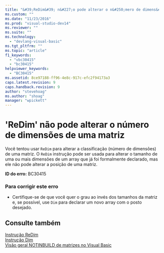 ```yaml
---
title: "&#39;ReDim&#39; n&#227;o pode alterar o n&#250;mero de dimens&#245;es de uma matriz | Microsoft Docs"
ms.custom: ""
ms.date: "11/23/2016"
ms.prod: "visual-studio-dev14"
ms.reviewer: ""
ms.suite: ""
ms.technology: 
  - "devlang-visual-basic"
ms.tgt_pltfrm: ""
ms.topic: "article"
f1_keywords: 
  - "vbc30415"
  - "bc30415"
helpviewer_keywords: 
  - "BC30415"
ms.assetid: 8ce97188-ff96-4e8c-917c-efc2f94173a3
caps.latest.revision: 9
caps.handback.revision: 9
author: "stevehoag"
ms.author: "shoag"
manager: "wpickett"
---
```

# &#39;ReDim&#39; n&#227;o pode alterar o n&#250;mero de dimens&#245;es de uma matriz
Você tentou usar `ReDim` para alterar a classificação \(número de dimensões\) de uma matriz. O `ReDim` instrução pode ser usada para alterar o tamanho de uma ou mais dimensões de um array que já foi formalmente declarado, mas ele não pode alterar a posição de uma matriz.  
  
 **ID do erro:** BC30415  
  
### Para corrigir este erro  
  
-   Certifique\-se de que você quer o grau ao invés dos tamanhos da matriz e, se possível, use `Dim` para declarar um novo array com o posto desejado.  
  
## Consulte também  
 [Instrução ReDim](../../visual-basic/language-reference/statements/redim-statement.md)   
 [Instrução Dim](../../visual-basic/language-reference/statements/dim-statement.md)   
 [Visão geral NOTINBUILD de matrizes no Visual Basic](http://msdn.microsoft.com/pt-br/ca50e2f2-b4d2-4c57-9169-9abbcc3392d8)